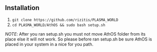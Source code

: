 ## Installation

1. `git clone https://github.com/rizitis/PLASMA_WORLD`
2. `cd PLASMA_WORLD/AthOS && sudo bash setup.sh`
  

*NOTE*: After you ran setup.sh you must not move AthOS folder from its place else it will not work.
        So please before ran setup.sh be sure AthOS is placed in your system in a nice for you path.
